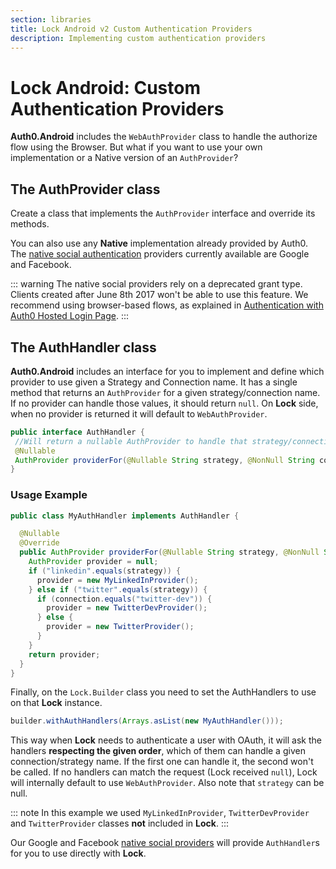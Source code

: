 ```yaml
---
section: libraries
title: Lock Android v2 Custom Authentication Providers
description: Implementing custom authentication providers
---
```

# Lock Android: Custom Authentication Providers

**Auth0.Android** includes the `WebAuthProvider` class to handle the authorize flow using the Browser. But what if you want to use your own implementation or a Native version of an `AuthProvider`?

## The AuthProvider class

Create a class that implements the `AuthProvider` interface and override its methods.

You can also use any **Native** implementation already provided by Auth0. The [native social authentication](/libraries/lock-android/v2/native-social-authentication) providers currently available are Google and Facebook.

::: warning
The native social providers rely on a deprecated grant type. Clients created after June 8th 2017 won't be able to use this feature. We recommend using browser-based flows, as explained in [Authentication with Auth0 Hosted Login Page](/libraries/auth0-android#authentication-with-auth0-hosted-login-page).
:::

## The AuthHandler class

**Auth0.Android** includes an interface for you to implement and define which provider to use given a Strategy and Connection name. It has a single method that returns an `AuthProvider` for a given strategy/connection name. If no provider can handle those values, it should return `null`. On **Lock** side, when no provider is returned it will default to `WebAuthProvider`.

```java
public interface AuthHandler {
 //Will return a nullable AuthProvider to handle that strategy/connection.
 @Nullable
 AuthProvider providerFor(@Nullable String strategy, @NonNull String connection);
}
```

### Usage Example

```java
public class MyAuthHandler implements AuthHandler {

  @Nullable
  @Override
  public AuthProvider providerFor(@Nullable String strategy, @NonNull String connection){
    AuthProvider provider = null;
    if ("linkedin".equals(strategy)) {
      provider = new MyLinkedInProvider();
    } else if ("twitter".equals(strategy)) {
      if (connection.equals("twitter-dev")) {
        provider = new TwitterDevProvider();
      } else {
        provider = new TwitterProvider();
      }
    }
    return provider;
  }
}
```

Finally, on the `Lock.Builder` class you need to set the AuthHandlers to use on that **Lock** instance.

```java
builder.withAuthHandlers(Arrays.asList(new MyAuthHandler()));
```

This way when **Lock** needs to authenticate a user with OAuth, it will ask the handlers **respecting the given order**, which of them can handle a given connection/strategy name. If the first one can handle it, the second won't be called. If no handlers can match the request (Lock received `null`), Lock will internally default to use `WebAuthProvider`. Also note that `strategy` can be null.

::: note
In this example we used `MyLinkedInProvider`, `TwitterDevProvider` and `TwitterProvider` classes **not** included in **Lock**.
:::

Our Google and Facebook [native social providers](/libraries/lock-android/v2/native-social-authentication) will provide `AuthHandler`s for you to use directly with **Lock**.
